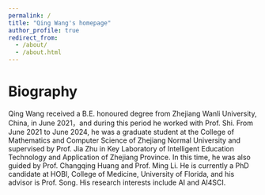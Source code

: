 ```yaml
---
permalink: /
title: "Qing Wang's homepage"
author_profile: true
redirect_from: 
  - /about/
  - /about.html
---
```




Biography
======
Qing Wang received a B.E. honoured degree from Zhejiang Wanli University, China, in June 2021，and during this period he worked with Prof. Shi. From June 2021 to June 2024, he was a graduate student at the College of Mathematics and Computer Science of Zhejiang Normal University and supervised by Prof. Jia Zhu in Key Laboratory of Intelligent Education Technology and Application of Zhejiang Province. In this time, he was also guided by Prof. Changqing Huang and Prof. Ming Li. He is currently a PhD candidate at HOBI, College of Medicine, University of Florida, and his advisor is Prof. Song. His research interests include AI and AI4SCI.





